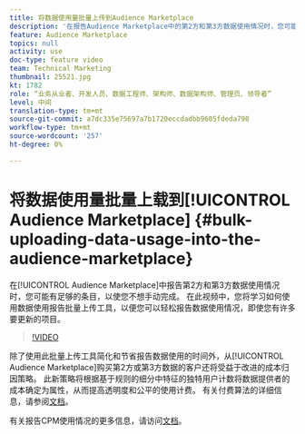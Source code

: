 ```yaml
---
title: 将数据使用量批量上传到Audience Marketplace
description: '在报告Audience Marketplace中的第2方和第3方数据使用情况时，您可能有足够的条目，以便您不想手动完成。 在此视频中，您将学习如何使用数据使用报告批量上传工具，以便您可以轻松报告数据使用情况，即使您有许多要更新的项目。 '
feature: Audience Marketplace
topics: null
activity: use
doc-type: feature video
team: Technical Marketing
thumbnail: 25521.jpg
kt: 1782
role: “业务从业者、开发人员、数据工程师、架构师、数据架构师、管理员、领导者”
level: 中间
translation-type: tm+mt
source-git-commit: a7dc335e75697a7b1720eccdadbb9605fdeda798
workflow-type: tm+mt
source-wordcount: '257'
ht-degree: 0%

---
```



# 将数据使用量批量上载到[!UICONTROL Audience Marketplace] {#bulk-uploading-data-usage-into-the-audience-marketplace}

在[!UICONTROL Audience Marketplace]中报告第2方和第3方数据使用情况时，您可能有足够的条目，以使您不想手动完成。 在此视频中，您将学习如何使用数据使用报告批量上传工具，以便您可以轻松报告数据使用情况，即使您有许多要更新的项目。

>[!VIDEO](https://video.tv.adobe.com/v/25521/?quality=12)

除了使用此批量上传工具简化和节省报告数据使用的时间外，从[!UICONTROL Audience Marketplace]购买第2方或第3方数据的客户还将受益于改进的成本归因策略。 此新策略将根据基于规则的细分中特征的独特用户计数将数据提供者的成本确定为属性，从而提高透明度和公平的使用计费。
有关付费算法的详细信息，请参阅[文档](https://experiencecloud.adobe.com/resources/help/en_US/aam/marketplace_cpm_billing.html)。

有关报告CPM使用情况的更多信息，请访问[文档](https://experiencecloud.adobe.com/resources/help/en_US/aam/t_marketplace_report_cpm_usage.html)。